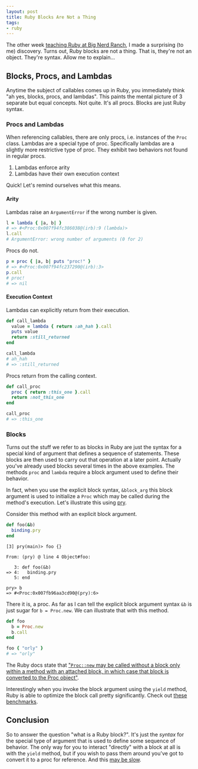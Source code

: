 ```yaml
---
layout: post
title: Ruby Blocks Are Not a Thing
tags:
- ruby
---
```


The other week [teaching Ruby at Big Nerd Ranch][bnr], I made a surprising (to me) discovery.
Turns out, Ruby blocks are not a thing.
That is, they're not an object.
They're syntax.
Allow me to explain...

## Blocks, Procs, and Lambdas

Anytime the subject of callables comes up in Ruby, you immediately think "ah yes, blocks, procs, and lambdas".
This paints the mental picture of 3 separate but equal concepts.
Not quite.
It's all procs.
Blocks are just Ruby syntax.

### Procs and Lambdas

When referencing callables, there are only procs, i.e. instances of the `Proc` class.
Lambdas are a special type of proc.
Specifically lambdas are a slightly more restrictive type of proc.
They exhibit two behaviors not found in regular procs.

1. Lambdas enforce arity
1. Lambdas have their own execution context

Quick! Let's remind ourselves what this means.

#### Arity

Lambdas raise an `ArgumentError` if the wrong number is given.

```ruby
l = lambda { |a, b| }
# => #<Proc:0x007f94fc386038@(irb):9 (lambda)>
l.call
# ArgumentError: wrong number of arguments (0 for 2)
```

Procs do not.

```ruby
p = proc { |a, b| puts "proc!" }
# => #<Proc:0x007f94fc237290@(irb):3>
p.call
# proc!
# => nil
```

#### Execution Context

Lambdas can explicitly return from their execution.

```ruby
def call_lambda
  value = lambda { return :ah_hah }.call
  puts value
  return :still_returned
end

call_lambda
# ah_hah
# => :still_returned
```

Procs return from the calling context.

```ruby
def call_proc
  proc { return :this_one }.call
  return :not_this_one
end

call_proc
# => :this_one
```

### Blocks

Turns out the stuff we refer to as blocks in Ruby are just the syntax for a special kind of argument that defines a sequence of statements.
These blocks are then used to carry out that operation at a later point.
Actually you've already used blocks several times in the above examples.
The methods `proc` and `lambda` require a block argument used to define their behavior.

In fact, when you use the explicit block syntax, `&block_arg` this block argument is used to initialize a `Proc` which may be called during the method's execution.
Let's illustrate this using [pry].

Consider this method with an explicit block argument.
```ruby
def foo(&b)
  binding.pry
end
```

```
[3] pry(main)> foo {}

From: (pry) @ line 4 Object#foo:

   3: def foo(&b)
=> 4:   binding.pry
   5: end

pry> b
=> #<Proc:0x007fb96aa3cd90@(pry):6>
```

There it is, a proc.
As far as I can tell the explicit block argument syntax `&b` is just sugar for `b = Proc.new`.
We can illustrate that with this method.

```ruby
def foo
  b = Proc.new
  b.call
end

foo { "orly" }
# => "orly"
```

The Ruby docs state that ["`Proc::new` may be called without a block only within a method with an attached block, in which case that block is converted to the Proc object"][docs].


Interestingly when you invoke the block argument using the `yield` method, Ruby is able to optimize the block call pretty significantly.
Check out [these benchmarks][slow-proc].

## Conclusion

So to answer the question "what is a Ruby block?".
It's just the _syntax_ for the special type of argument that is used to define some sequence of behavior.
The only way for you to interact "directly" with a block at all is with the `yield` method, but if you wish to pass them around you've got to convert it to a proc for reference.
And this [may be slow][slow-proc].


[bnr]: https://training.bignerdranch.com/classes/ruby-on-the-server
[pry]: https://github.com/pry/pry
[docs]: http://ruby-doc.org/core-2.3.0/Proc.html#method-c-new
[slow-proc]: http://mudge.name/2011/01/26/passing-blocks-in-ruby-without-block.html
